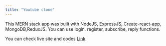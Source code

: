 ```yaml
---
title: "Youtube clone"
---
```


This MERN stack app was built with NodeJS, ExpressJS, Create-react-app, MongoDB,ReduxJS. You can use login, register, subscribe, reply functions.

You can check live site and codes <a href="https://github.com/iankim2280/mern-youtube-clone">Link</a>
